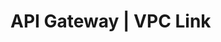 # API Gateway | VPC Link

<!-- BEGINNING OF PRE-COMMIT-TERRAFORM DOCS HOOK -->

<!-- END OF PRE-COMMIT-TERRAFORM DOCS HOOK -->
